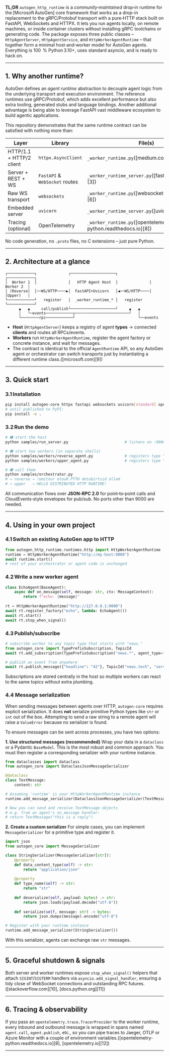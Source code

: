 **TL;DR**
`autogen_http_runtime` is a *community‑maintained* drop‑in runtime for the \[Microsoft AutoGen] core framework that works as a drop-in replacement to the gRPC/Protobuf transport with a pure‑HTTP stack built on FastAPI, WebSockets and HTTPX. It lets you run agents locally, on remote machines, or inside container clusters without installing gRPC toolchains or generating code. The package exposes three public classes – `HttpAgentServer`, `HttpAgentService`, and `HttpWorkerAgentRuntime` – that together form a minimal host‑and‑worker model for AutoGen agents. Everything is 100  % Python 3.10+, uses standard asyncio, and is ready to hack on.

---

## 1. Why another runtime?

AutoGen defines an *agent runtime* abstraction to decouple agent logic from the underlying transport and execution environment. The reference runtimes use gRPC/Protobuf, which adds excellent performance but also extra tooling, generated stubs and language bindings. Another additional advantage is being able to leverage FastAPI vast middleware ecosystem to build agentic applications.

This repository demonstrates that the same runtime contract can be satisfied with nothing more than:

| Layer                    | Library                        | File(s)                                                        |
| ------------------------ | ------------------------------ | -------------------------------------------------------------- |
| HTTP/1.1 + HTTP/2 client | `httpx.AsyncClient`            | `_worker_runtime.py`([medium.com][5])                          |
| Server + REST + WS       | `FastAPI` & `WebSocket` routes | `_worker_runtime_server.py`([fastapi.tiangolo.com][3])         |
| Raw WS transport         | `websockets`                   | `_worker_runtime.py`([websockets.readthedocs.io][6])           |
| Embedded server          | `uvicorn`                      | `_worker_runtime_server.py`([uvicorn.org][7])                  |
| Tracing (optional)       | OpenTelemetry                  | `_worker_runtime.py`([opentelemetry-python.readthedocs.io][8]) |

No code generation, no `.proto` files, no C extensions – just pure Python.

---

## 2. Architecture at a glance

```text
┌────────────┐              ┌────────────────────┐              ┌────────────┐
│  Worker 1  │              │   HTTP Agent Host  │              │  Worker 2  │
│ (Reverse)  │──WS/HTTP────▶│  FastAPI+Uvicorn   │◀──WS/HTTP────│  (Upper)   │
└────────────┘   register   │  _worker_runtime_* │   register   └────────────┘
      ▲   ▲     call/publish└────────────────────┘     ▲   ▲
      │   └─events────────────┬────────────────────────┘   │
      └────────rpc────────────┘                            └──events
```

* **Host** (`HttpAgentServer`) keeps a registry of agent **types** → connected **clients** and routes all RPCs/events.
* **Workers** run `HttpWorkerAgentRuntime`, register the agent factory or concrete instance, and wait for messages.
* The contract is identical to the official `AgentRuntime` API, so any AutoGen agent or orchestrator can switch transports just by instantiating a different runtime class.([microsoft.com][9])

---

## 3. Quick start

### 3.1 Installation

```bash
pip install autogen-core httpx fastapi websockets uvicorn[standard] opentelemetry-sdk
# until published to PyPI:
pip install -e .
```

### 3.2 Run the demo

```bash
# ➊ start the host
python samples/run_server.py                         # listens on :9000

# ➋ start two workers (in separate shells)
python samples/workers/reverse_agent.py              # registers type "reverse"
python samples/workers/upper_agent.py                # registers type "upper"

# ➌ call them
python samples/orchestrator.py
# → reverse → !emitnur etouR PTTH detubirtsid olleH
# → upper   → HELLO DISTRIBUTED HTTP RUNTIME!
```

All communication flows over **JSON‑RPC 2.0** for point‑to‑point calls and CloudEvents‑style envelopes for pub/sub. No ports other than 9000 are needed.

---

## 4. Using in your own project

### 4.1 Switch an existing AutoGen app to HTTP

```python
from autogen_http_runtime.runtimes.http import HttpWorkerAgentRuntime
runtime = HttpWorkerAgentRuntime("http://my‑host:9000")
await runtime.start()
# rest of your orchestrator or agent code is unchanged
```

### 4.2 Write a new worker agent

```python
class EchoAgent(BaseAgent):
    async def on_message(self, message: str, ctx: MessageContext):
        return f"echo: {message}"
        
rt = HttpWorkerAgentRuntime("http://127.0.0.1:9000")
await rt.register_factory("echo", lambda: EchoAgent())
await rt.start()
await rt.stop_when_signal()
```

### 4.3 Publish/subscribe

```python
# subscribe worker to any topic type that starts with "news."
from autogen_core import TypePrefixSubscription, TopicId
await rt.add_subscription(TypePrefixSubscription("news.*", agent_type="my_agent"))

# publish an event from anywhere
await rt.publish_message({"headline": "42"}, TopicId("news.tech", "server"))
```

Subscriptions are stored centrally in the host so multiple workers can react to the same topics without extra plumbing.

### 4.4 Message serialization
When sending messages between agents over HTTP, `autogen-core` requires explicit serialization. It does **not** serialize primitive Python types like `str` or `int` out of the box. Attempting to send a raw string to a remote agent will raise a `ValueError` because no serializer is found.

To ensure messages can be sent across processes, you have two options:

**1. Use structured messages (recommended)**
Wrap your data in a `dataclass` or a Pydantic `BaseModel`. This is the most robust and common approach. You must then register a corresponding serializer with your runtime instance.

```python
from dataclasses import dataclass
from autogen_core import DataclassJsonMessageSerializer

@dataclass
class TextMessage:
    content: str

# Assuming 'runtime' is your HttpWorkerAgentRuntime instance
runtime.add_message_serializer(DataclassJsonMessageSerializer(TextMessage))

# Now you can send and receive TextMessage objects
# e.g. from an agent's on_message handler:
# return TextMessage("this is a reply")
```

**2. Create a custom serializer**
For simple cases, you can implement `MessageSerializer` for a primitive type and register it.

```python
import json
from autogen_core import MessageSerializer

class StringSerializer(MessageSerializer[str]):
    @property
    def data_content_type(self) -> str:
        return "application/json"
    
    @property
    def type_name(self) -> str:
        return "str"
    
    def deserialize(self, payload: bytes) -> str:
        return json.loads(payload.decode("utf-8"))
    
    def serialize(self, message: str) -> bytes:
        return json.dumps(message).encode("utf-8")

# Register with your runtime instance
runtime.add_message_serializer(StringSerializer())
```
With this serializer, agents can exchange raw `str` messages.

---

## 5. Graceful shutdown & signals

Both server and worker runtimes expose `stop_when_signal()` helpers that attach `SIGINT`/`SIGTERM` handlers via `asyncio.add_signal_handler`, ensuring a tidy close of WebSocket connections and outstanding RPC futures.([stackoverflow.com][10], [docs.python.org][11])

---

## 6. Tracing & observability

If you pass an `opentelemetry.trace.TracerProvider` to the worker runtime, every inbound and outbound message is wrapped in spans named `agent.call`, `agent.publish`, etc., so you can pipe traces to Jaeger, OTLP or Azure Monitor with a couple of environment variables.([opentelemetry-python.readthedocs.io][8], [opentelemetry.io][12])

---